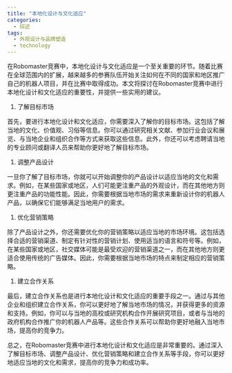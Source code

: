 ```yaml
---  
title: "本地化设计与文化适应"  
categories:  
  - 综述  
tags: 
  - 外观设计与品牌塑造 
  - technology  
---  
```


在Robomaster竞赛中，本地化设计与文化适应是一个至关重要的环节。随着比赛在全球范围内的扩展，越来越多的参赛队伍开始关注如何在不同的国家和地区推广自己的机器人项目，并在比赛中取得成功。本文将探讨在Robomaster竞赛中进行本地化设计和文化适应的重要性，并提供一些实用的建议。

  1. 了解目标市场

首先，要进行本地化设计和文化适应，你需要深入了解你的目标市场。这包括了解当地的文化、价值观、习俗等信息。你可以通过研究相关文献、参加行业会议和展览、与当地企业和组织合作等方式来获取这些信息。此外，你还可以考虑聘请当地的专业顾问或翻译人员来帮助你更好地了解目标市场。

  1. 调整产品设计

一旦你了解了目标市场，你就可以开始调整你的产品设计以适应当地的文化和需求。例如，在某些国家或地区，人们可能更注重产品的外观设计，而在其他地方则更注重产品的功能性能。因此，你需要根据当地市场的需求来重新设计你的机器人产品，以确保它们能够满足当地用户的需求。

  1. 优化营销策略

除了产品设计之外，你还需要优化你的营销策略以适应当地的市场环境。这包括选择合适的营销渠道、制定有针对性的营销计划、使用适当的语言和符号等。例如，在某些国家或地区，社交媒体可能是最受欢迎的营销渠道之一，而在其他地方则更适合使用传统的广告媒体。因此，你需要根据当地市场的特点来制定相应的营销策略。

  1. 建立合作关系

最后，建立合作关系也是进行本地化设计和文化适应的重要手段之一。通过与其他企业和组织建立合作关系，你可以更好地了解当地市场的情况，并获得更多的资源和支持。例如，你可以与当地的高校或研究机构合作开展研究项目，或者与当地的政府机构合作推广你的机器人产品等。这些合作关系可以帮助你更好地融入当地市场，提高你的竞争力。

总之，在Robomaster竞赛中进行本地化设计和文化适应是非常重要的。通过深入了解目标市场、调整产品设计、优化营销策略和建立合作关系等手段，你可以更好地适应当地的文化和需求，提高你的竞争力和成功率。 
